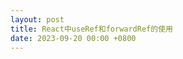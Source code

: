 ```yaml
---
layout: post
title: React中useRef和forwardRef的使用
date: 2023-09-20 00:00 +0800
---
```


<script crossorigin src="https://www.unpkg.com/react@18.2.0/umd/react.development.js"></script>
<script crossorigin src="https://www.unpkg.com/react-dom@18.2.0/umd/react-dom.development.js"></script>
<script src="https://unpkg.com/@babel/standalone/babel.min.js"></script>

<div id="root"></div>

<script type="text/babel">
  class App extends React.Component {
    constructor() {
      super()
      this.state = {
        count: 1
      }
    }

    // 方式二
    inputRef2 = React.createRef();

    onClick1 = () => {
      this.inputRef1.focus();
    }

    onClick2 = () => {
      this.inputRef2.current.focus();
    }

    render() {
      const { count } = this.state;
      return (
        <>
          <input type="text" value={count} ref={ ref => { this.inputRef1 = ref; }}/>
          <input type="text" value={count} ref={ this.inputRef2 }/>
          <button onClick={() => this.setState({count: count + 1})}>自增</button>
          <button onClick={this.onClick1}>聚焦1</button>
          <button onClick={this.onClick2}>聚焦2</button>
        </>
      )
    }
  }

  ReactDOM.createRoot(document.getElementById("root")).render(<App />);
</script>



